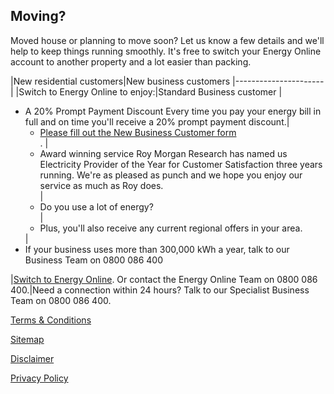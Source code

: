 ## Moving?
Moved house or planning to move soon? Let us know a few details and we'll help to keep things running smoothly. It's free to switch your Energy Online account to another property and a lot easier than packing.

|New residential customers|New business customers
|----------------------|
|Switch to Energy Online to enjoy:|Standard Business customer
|<ul><li>A 20% Prompt Payment Discount Every time you pay your energy bill in full and on time you'll receive a 20% prompt payment discount.|<ul><li>[Please fill out the New Business Customer form</li>](http://www.energyonline.co.nz/business).</li>
|<li>Award winning service Roy Morgan Research has named us Electricity Provider of the Year for Customer Satisfaction three years running. We're as pleased as punch and we hope you enjoy our service as much as Roy does.</li>|<li>Do you use a lot of energy?</li>
|<li>Plus, you'll also receive any current regional offers in your area.</li></ul>|<li>If your business uses more than 300,000 kWh a year, talk to our Business Team on 0800 086 400</li></ul>
|[Switch to Energy Online](https://join-us.energyonline.co.nz/web/eol/join). Or contact the Energy Online Team on 0800 086 400.|Need a connection within 24 hours? Talk to our Specialist Business Team on 0800 086 400.
 
 
 
 
 
[Terms & Conditions](http://www.energyonline.co.nz/terms)
 
[Sitemap](http://www.energyonline.co.nz/home/site_map)
 
[Disclaimer](http://www.energyonline.co.nz/home/site_map/disclaimer)
 
[Privacy Policy](http://www.energyonline.co.nz/home/site_map/privacy_policy)